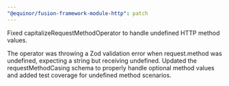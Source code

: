 ```yaml
---
"@equinor/fusion-framework-module-http": patch
---
```


Fixed capitalizeRequestMethodOperator to handle undefined HTTP method values.

The operator was throwing a Zod validation error when request.method was undefined, expecting a string but receiving undefined. Updated the requestMethodCasing schema to properly handle optional method values and added test coverage for undefined method scenarios.
